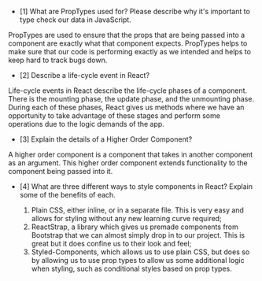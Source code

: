 - [1] What are PropTypes used for? Please describe why it's important to type check our data in JavaScript.

PropTypes are used to ensure that the props that are being passed into a component are exactly what that component expects.  PropTypes helps to make sure that our code is performing exactly as we intended and helps to keep hard to track bugs down.

- [2] Describe a life-cycle event in React?

Life-cycle events in React describe the life-cycle phases of a component.  There is the mounting phase, the update phase, and the unmounting phase.  During each of these phases, React gives us methods where we have an opportunity to take advantage of these stages and perform some operations due to the logic demands of the app.

- [3] Explain the details of a Higher Order Component?

A higher order component is a component that takes in another component as an argument.  This higher order component extends functionality to the component being passed into it.

- [4] What are three different ways to style components in React? Explain some of the benefits of each.

    1. Plain CSS, either inline, or in a separate file.  This is very easy and allows for styling without any new learning curve required; 
    2. ReactStrap, a library which gives us premade components from Bootstrap that we can almost simply drop in to our project.  This is great but it does confine us to their look and feel;
    3. Styled-Components, which allows us to use plain CSS, but does so by allowing us to use prop types to allow us some additional logic when styling, such as conditional styles based on prop types.